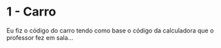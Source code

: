 # 1 - Carro
Eu fiz o código do carro tendo como base o código da calculadora que o professor fez em sala...
